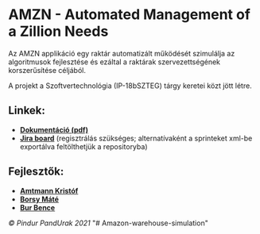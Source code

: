 # AMZN - Automated Management of a Zillion Needs

Az AMZN applikáció egy raktár automatizált működését szimulálja az algoritmusok fejlesztése és ezáltal a raktárak szervezettségének korszerűsítése céljából.

A projekt a Szoftvertechnológia (IP-18bSZTEG) tárgy keretei közt jött létre.

## Linkek:
* [**Dokumentáció (pdf)**](https://github.com/borsym/Amazon-warehouse-simulation/blob/main/amzn_dokumentacio.pdf)
* [**Jira board**](https://pindurpandurak.atlassian.net/jira/software/projects/AMZN/boards/1/roadmap?shared=&atlOrigin=eyJpIjoiZTk3ZjA3YWY5NWVkNDI2YWI0ZTg5YmVkZDA0OTBhZmUiLCJwIjoiaiJ9) (regisztrálás szükséges; alternatívaként a sprinteket xml-be exportálva feltölthetjük a repositoryba)

## Fejlesztők:
* [**Amtmann Kristóf**](https://github.com/Anti20-creator)
* [**Borsy Máté** ](https://github.com/borsym)
* [**Bur Bence**](https://github.com/kleinerbur-elte)

*© Pindur PandUrak 2021*
"# Amazon-warehouse-simulation" 
